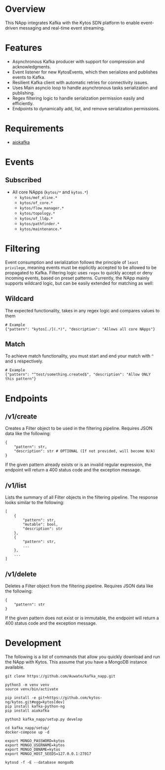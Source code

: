 ﻿# Overview

This NApp integrates Kafka with the Kytos SDN platform to enable event-driven messaging and real-time event streaming.

# Features

- Asynchronous Kafka producer with support for compression and acknowledgments.
- Event listener for new KytosEvents, which then serializes and publishes events to Kafka.
- Resilient Kafka client with automatic retries for connectivity issues.
- Uses Main asyncio loop to handle asynchronous tasks serialization and publishing.
- Regex filtering logic to handle serialization permission easily and efficiently.
- Endpoints to dynamically add, list, and remove serialization permissions.

# Requirements

- [aiokafka](https://aiokafka.readthedocs.io/en/stable/)

# Events

## Subscribed

- All core NApps (`kytos/*` and `kytos.*`)
    - `kytos/mef_eline.*`
    - `kytos/of_core.*`
    - `kytos/flow_manager.*`
    - `kytos/topology.*`
    - `kytos/of_lldp.*`
    - `kytos/pathfinder.*`
    - `kytos/maintenance.*`

# Filtering

Event consumption and serialization follows the principle of `least privilege`, meaning events must be explicitly accepted to be allowed to be propagated to Kafka. Filtering logic uses `regex` to quickly accept or deny incoming events, based on preset patterns. Currently, the NApp mainly supports wildcard logic, but can be easily extended for matching as well:

## Wildcard

The expected functionality, takes in any regex logic and compares values to them

```
# Example
{"pattern": "kytos[./](.*)", "description": "Allows all core NApps"}
```

## Match

To achieve match functionality, you must start and end your match with `^` and `$` respectively.

```
# Example
{"pattern": "^test/something.created$", "description": "Allow ONLY this pattern"}
```

# Endpoints

## /v1/create

Creates a Filter object to be used in the filtering pipeline. Requires JSON data like the following:

```
{
    "pattern": str,
    "description": str # OPTIONAL (If not provided, will become N/A) 
}
```

If the given pattern already exists or is an invalid regular expression, the endpoint will return a 400 status code and the exception message.

## /v1/list

Lists the summary of all Filter objects in the filtering pipeline. The response looks similar to the following:

```
[
    {
        "pattern": str,
        "mutable": bool,
        "description": str
    },
    {
        "pattern": str,
        ...
    },
    ...
]
```

## /v1/delete

Deletes a Filter object from the filtering pipeline. Requires JSON data like the following:

```
{
    "pattern": str
}
```

If the given pattern does not exist or is immutable, the endpoint will return a 400 status code and the exception message.

# Development

The following is a list of commands that allow you quickly download and run the NApp with Kytos. This assume that you have a MongoDB instance available.


```
git clone https://github.com/Auwate/kafka_napp.git

python3 -m venv venv
source venv/bin/activate

pip install -e git+https://github.com/kytos-ng/kytos.git#egg=kytos[dev]
pip install kafka-python-ng
pip install aiokafka

python3 kafka_napp/setup.py develop

cd kafka_napp/setup/
docker-compose up -d

export MONGO_PASSWORD=kytos
export MONGO_USERNAME=kytos
export MONGO_DBNAME=kytos
export MONGO_HOST_SEEDS=127.0.0.1:27017

kytosd -f -E --database mongodb
```

